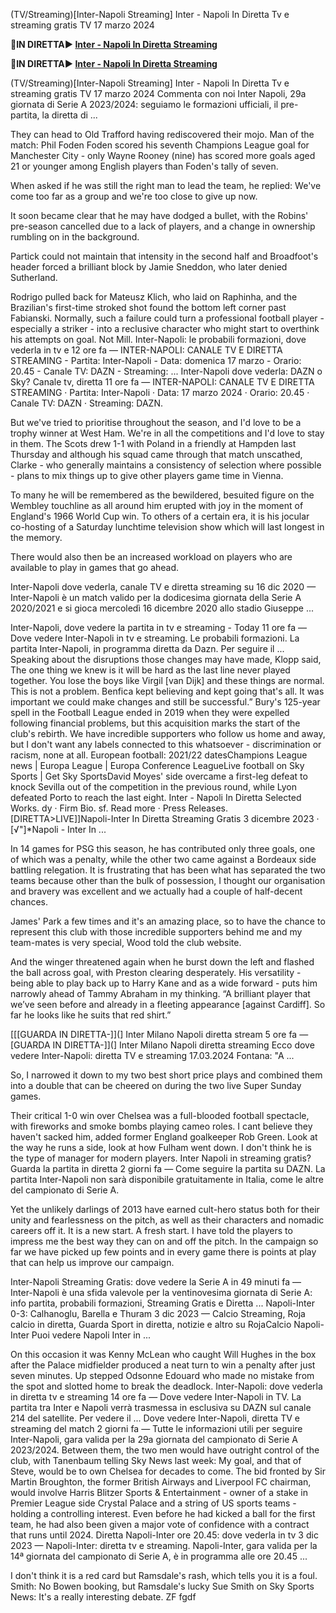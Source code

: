 (TV/Streaming)[Inter-Napoli Streaming] Inter - Napoli In Diretta Tv e streaming gratis TV 17 marzo 2024

<strong>🔴IN DIRETTA▶ [Inter - Napoli In Diretta Streaming](https://sports2tv.live/seriea/)</strong>

<strong>🔴IN DIRETTA▶ [Inter - Napoli In Diretta Streaming](https://sports2tv.live/seriea/)</strong>

(TV/Streaming)[Inter-Napoli Streaming] Inter - Napoli In Diretta Tv e streaming gratis TV 17 marzo 2024
Commenta con noi Inter Napoli, 29a giornata di Serie A 2023/2024: seguiamo le formazioni ufficiali, il pre-partita, la diretta di ...

They can head to Old Trafford having rediscovered their mojo. Man of the match: Phil Foden Foden scored his seventh Champions League goal for Manchester City - only Wayne Rooney (nine) has scored more goals aged 21 or younger among English players than Foden's tally of seven.

When asked if he was still the right man to lead the team, he replied: We've come too far as a group and we're too close to give up now.

It soon became clear that he may have dodged a bullet, with the Robins' pre-season cancelled due to a lack of players, and a change in ownership rumbling on in the background.

Partick could not maintain that intensity in the second half and Broadfoot's header forced a brilliant block by Jamie Sneddon, who later denied Sutherland.

Rodrigo pulled back for Mateusz Klich, who laid on Raphinha, and the Brazilian's first-time stroked shot found the bottom left corner past Fabianski.
Normally, such a failure could turn a professional football player - especially a striker - into a reclusive character who might start to overthink his attempts on goal. Not Mill.
Inter-Napoli: le probabili formazioni, dove vederla in tv e 12 ore fa — INTER-NAPOLI: CANALE TV E DIRETTA STREAMING - Partita: Inter-Napoli - Data: domenica 17 marzo - Orario: 20.45 - Canale TV: DAZN - Streaming: ...
Inter-Napoli dove vederla: DAZN o Sky? Canale tv, diretta 11 ore fa — INTER-NAPOLI: CANALE TV E DIRETTA STREAMING · Partita: Inter-Napoli · Data: 17 marzo 2024 · Orario: 20.45 · Canale TV: DAZN · Streaming: DAZN.

But we've tried to prioritise throughout the season, and I'd love to be a trophy winner at West Ham. We're in all the competitions and I'd love to stay in them.
The Scots drew 1-1 with Poland in a friendly at Hampden last Thursday and although his squad came through that match unscathed, Clarke - who generally maintains a consistency of selection where possible - plans to mix things up to give other players game time in Vienna.

To many he will be remembered as the bewildered, besuited figure on the Wembley touchline as all around him erupted with joy in the moment of England's 1966 World Cup win. To others of a certain era, it is his jocular co-hosting of a Saturday lunchtime television show which will last longest in the memory.

There would also then be an increased workload on players who are available to play in games that go ahead.

Inter-Napoli dove vederla, canale TV e diretta streaming su 16 dic 2020 — Inter-Napoli è un match valido per la dodicesima giornata della Serie A 2020/2021 e si gioca mercoledì 16 dicembre 2020 allo stadio Giuseppe ...

Inter-Napoli, dove vedere la partita in tv e streaming - Today 11 ore fa — Dove vedere Inter-Napoli in tv e streaming. Le probabili formazioni. La partita Inter-Napoli, in programma diretta da Dazn. Per seguire il ...
Speaking about the disruptions those changes may have made, Klopp said, The one thing we knew is it will be hard as the last line never played together. You lose the boys like Virgil [van Dijk] and these things are normal. This is not a problem. Benfica kept believing and kept going that's all. It was important we could make changes and still be successful.”
Bury's 125-year spell in the Football League ended in 2019 when they were expelled following financial problems, but this acquisition marks the start of the club's rebirth.
We have incredible supporters who follow us home and away, but I don't want any labels connected to this whatsoever - discrimination or racism, none at all.
European football: 2021/22 datesChampions League news | Europa League | Europa Conference LeagueLive football on Sky Sports | Get Sky SportsDavid Moyes' side overcame a first-leg defeat to knock Sevilla out of the competition in the previous round, while Lyon defeated Porto to reach the last eight.
Inter - Napoli In Diretta Selected Works. dy · Firm Bio. sf. Read more · Press Releases. [DIRETTA>LIVE]]Napoli-Inter In Diretta Streaming Gratis 3 dicembre 2023 · [√"]*Napoli - Inter In ...

In 14 games for PSG this season, he has contributed only three goals, one of which was a penalty, while the other two came against a Bordeaux side battling relegation.
It is frustrating that has been what has separated the two teams because other than the bulk of possession, I thought our organisation and bravery was excellent and we actually had a couple of half-decent chances.

James' Park a few times and it's an amazing place, so to have the chance to represent this club with those incredible supporters behind me and my team-mates is very special, Wood told the club website.

And the winger threatened again when he burst down the left and flashed the ball across goal, with Preston clearing desperately.
His versatility - being able to play back up to Harry Kane and as a wide forward - puts him narrowly ahead of Tammy Abraham in my thinking.
“A brilliant player that we’ve seen before and already in a fleeting appearance [against Cardiff]. So far he looks like he suits that red shirt.”

[[[GUARDA IN DIRETTA-]](] Inter Milano Napoli diretta stream 5 ore fa — [GUARDA IN DIRETTA-]](] Inter Milano Napoli diretta streaming Ecco dove vedere Inter-Napoli: diretta TV e streaming 17.03.2024 Fontana: "A ...

So, I narrowed it down to my two best short price plays and combined them into a double that can be cheered on during the two live Super Sunday games.

Their critical 1-0 win over Chelsea was a full-blooded football spectacle, with fireworks and smoke bombs playing cameo roles.
I cant believe they haven't sacked him, added former England goalkeeper Rob Green. Look at the way he runs a side, look at how Fulham went down. I don't think he is the type of manager for modern players.
Inter Napoli in streaming gratis? Guarda la partita in diretta 2 giorni fa — Come seguire la partita su DAZN. La partita Inter-Napoli non sarà disponibile gratuitamente in Italia, come le altre del campionato di Serie A.

Yet the unlikely darlings of 2013 have earned cult-hero status both for their unity and fearlessness on the pitch, as well as their characters and nomadic careers off it.
It is a new start. A fresh start. I have told the players to impress me the best way they can on and off the pitch.
In the campaign so far we have picked up few points and in every game there is points at play that can help us improve our campaign.

Inter-Napoli Streaming Gratis: dove vedere la Serie A in 49 minuti fa — Inter-Napoli è una sfida valevole per la ventinovesima giornata di Serie A: info partita, probabili formazioni, Streaming Gratis e Diretta ...
Napoli-Inter 0-3: Calhanoglu, Barella e Thuram 3 dic 2023 — Calcio Streaming, Roja calcio in diretta, Guarda Sport in diretta, notizie e altro su RojaCalcio Napoli-Inter Puoi vedere Napoli Inter in ...

On this occasion it was Kenny McLean who caught Will Hughes in the box after the Palace midfielder produced a neat turn to win a penalty after just seven minutes. Up stepped Odsonne Edouard who made no mistake from the spot and slotted home to break the deadlock.
Inter-Napoli: dove vederla in diretta tv e streaming 14 ore fa — Dove vedere Inter-Napoli in TV. La partita tra Inter e Napoli verrà trasmessa in esclusiva su DAZN sul canale 214 del satellite. Per vedere il ...
Dove vedere Inter-Napoli, diretta TV e streaming del match 2 giorni fa — Tutte le informazioni utili per seguire Inter-Napoli, gara valida per la 29a giornata del campionato di Serie A 2023/2024.
Between them, the two men would have outright control of the club, with Tanenbaum telling Sky News last week: My goal, and that of Steve, would be to own Chelsea for decades to come. The bid fronted by Sir Martin Broughton, the former British Airways and Liverpool FC chairman, would involve Harris Blitzer Sports & Entertainment - owner of a stake in Premier League side Crystal Palace and a string of US sports teams - holding a controlling interest.
Even before he had kicked a ball for the first team, he had also been given a major vote of confidence with a contract that runs until 2024.
Diretta Napoli-Inter ore 20.45: dove vederla in tv 3 dic 2023 — Napoli-Inter: diretta tv e streaming. Napoli-Inter, gara valida per la 14ª giornata del campionato di Serie A, è in programma alle ore 20.45 ...

I don't think it is a red card but Ramsdale's rash, which tells you it is a foul. Smith: No Bowen booking, but Ramsdale's lucky Sue Smith on Sky Sports News: It's a really interesting debate. ZF fgdf
